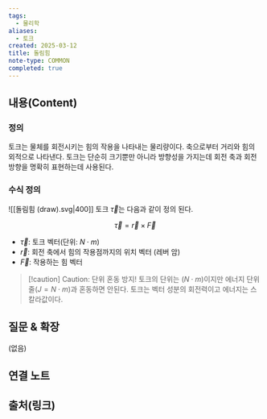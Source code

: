 ```yaml
---
tags:
  - 물리학
aliases:
  - 토크
created: 2025-03-12
title: 돌림힘
note-type: COMMON
completed: true
---
```



## 내용(Content)

### 정의

토크는 물체를 회전시키는 힘의 작용을 나타내는 물리량이다. 축으로부터 거리와 힘의 외적으로 나타낸다. 토크는 단순히 크기뿐만 아니라 방향성을 가지는데 회전 축과 회전 방향을 명확히 표현하는데 사용된다.

### 수식 정의

![[돌림힘 (draw).svg|400]]
토크 $\vec{\tau}$는 다음과 같이 정의 된다.


$$\vec{\tau} = \vec{r} \times \vec{F}$$

- $\vec{\tau}$: 토크 벡터(단위: $N \cdot m$)
- $\vec{r}$: 회전 축에서 힘의 작용점까지의 위치 벡터 (레버 암)
- $\vec{F}$: 작용하는 힘 벡터

>[!caution] Caution: 단위 혼동 방지!
>토크의 단위는 ($N \cdot m$)이지만 에너지 단위 줄($J = N \cdot m$)과 혼동하면 안된다.
>토크는 벡터 성분의 회전력이고 에너지는 스칼라값이다.


## 질문 & 확장

(없음)

## 연결 노트

## 출처(링크)





